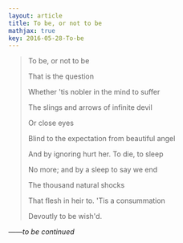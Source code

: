 ```yaml
---
layout: article
title: To be, or not to be
mathjax: true
key: 2016-05-28-To-be
---
```


>To be, or not to be
>
>That is the question
>
>Whether 'tis nobler in the mind to suffer
>
>The slings and arrows of infinite devil
>
><!--more-->
>
>Or close eyes
>
>Blind to the expectation from beautiful angel
>
>And by ignoring hurt her. To die, to sleep
>
>No more; and by a sleep to say we end
>
>The thousand natural shocks
>
>That flesh in heir to. 'Tis a consummation
>
>Devoutly to be wish'd.

_——to be continued_

<div class="divider"></div>